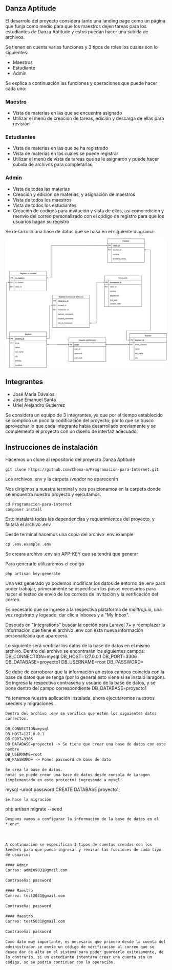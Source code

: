 
## Danza Aptitude
El desarrolo del proyecto considera tanto una landing page como un página que funja como medio para que los maestros dejen tareas para los estudiantes de Danza Aptitude y estos puedan hacer una subida de archivos.

Se tienen en cuenta varias funciones y 3 tipos de roles los cuales son lo siguientes:
- Maestros
- Estudiante
- Admin

Se explica a continuación las funciones y operaciones que puede hacer cada uno:
### Maestro
- Vista de materias en las que se encuentra asignado
- Utilizar el menú de creación de tareas, edición y descarga de ellas para revisión

### Estudiantes
- Vista de materias en las que se ha registrado
- Vista de materias en las cuales se puede registrar
- Utilizar el menú de vista de tareas que se le asignaron y puede hacer subida de archivos para completarlas
  


### Admin
- Vista de todas las materias
- Creación y edición de materias, y asignación de maestros
- Vista de todos los maestros
- Vista de todos los estudiantes
- Creación de codigos para invitación y vista de ellos, así como edición y reenvio del correo personalizado con el código de registro para que los usuarios hagan su registro


Se desarrolló una base de datos que se basa en el siguiente diagrama:

![alt text](diagrama.jpeg)



## Integrantes

- José María Dávalos
- José Emanuel Santa
- Uriel Alejandro Gutierrez

Se considera un equipo de 3 integrantes, ya que por el tiempo establecido se complicó un poco la codificación del proyecto; por lo que se busco aprovechar lo que cada integrante había desarrollado previamente y se complementó el proyecto con un diseño de interfaz adecuado.

## Instrucciones de instalación

Hacemos un clone al repositorio del proyecto Danza Aptitude
~~~
git clone https://github.com/Chema-a/Programacion-para-Internet.git
~~~
Los archivos .env y la carpeta /vendor no aparecerán

Nos dirigimos a nuestra terminal y nos posicionamos en la carpeta donde se encuentra nuestro proyecto y ejecutamos.
~~~
cd Programacion-para-internet
composer install
~~~

Esto instalará todas las dependencias y requerimientos del proyecto, y faltará el archivo .env

Desde terminal hacemos una copia del archivo .env.example

~~~
cp .env.example .env
~~~

Se creara archivo .env sin APP-KEY que se tendrá que generar

Para generarlo utilizaremos el codigo
~~~
php artisan key:generate
~~~

Una vez generado ya podemos modificar los datos de entorno de .env para poder trabajar, primeramente se especifican los pasos necesarios para hacer el testeo de envió de los correos de invitación y la verificación del correo.

Es necesario que se ingrese a la respectiva plataforma de *mailtrap.io*, una vez registrato y logeado, dar clic a Inboxes y a "My Inbox". 

Después en "Integrations" buscar la opción para Laravel 7+ y reemplazar la información que tiene el archivo .env con esta nueva información personalizada que aparecerá.

Lo siguiente será verificar los datos de la base de datos en el mismo archivo. Dentro del archivo se encontrarán los siguientes campos:
DB_CONNECTION=mysql
DB_HOST=127.0.0.1
DB_PORT=3306
DB_DATABASE=proyecto1
DB_USERNAME=root
DB_PASSWORD=

Se debe de corroborar que la información en estos campos coincida con la base de datos que se tenga (por lo general esto viene si se instaló laragon).
Se ingresa la respectiva contraseña y usuario de la base de datos, y se pone dentro del campo correspondiente DB_DATABASE=proyecto1


Ya tenemos nuestra aplicación instalada, ahora ejecutaremos nuestros seeders y migraciones.

~~~
Dentro del archivo .env se verifica que estén los siguientes datos correctos.

DB_CONNECTION=mysql
DB_HOST=127.0.0.1
DB_PORT=3306
DB_DATABASE=proyecto1 -> Se tiene que crear una base de datos con este nombre
DB_USERNAME=root
DB_PASSWORD= -> Poner password de base de dato

Se crea la base de datos. 
nota: se puede crear una base de datos desde consola de Laragon (implementado en este protecto) ingresando a mysql: 
~~~
mysql -uroot password
CREATE DATABASE proyecto1;
~~~
Se hace la migración
~~~
php artisan migrate --seed
~~~
Despues vamos a configurar la información de la base de datos en el *.env*



A continuación se especifican 3 tipos de cuentas creadas con los Seeders para que pueda ingresar y revisar las funciones de cada tipo de usuario:

#### Admin
Correo: admin9031@gmail.com

Contraseña: password

#### Maestro
Correo: test2031@gmail.com

Contraseña: password

#### Maestro
Correo: test5031@gmail.com

Contraseña: password

Como dato muy importante, es necesario que primero desde la cuenta del administrador se envíe un código de verificación al correo que se desee dar de alta en el sistema para poder guardarlo exitosamente, de lo contrario, si un estudiante intentara crear una cuenta sin un código, so se podría continuar con la operación.

